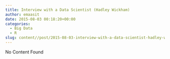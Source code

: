 ```yaml
---
title: Interview with a Data Scientist (Hadley Wickham)
author: emaasit
date: 2015-08-03 00:18:20+00:00
categories:
  - Big Data
  - R
slug: content//post/2015-08-03-interview-with-a-data-scientist-hadley-wickham
---
```


No Content Found
